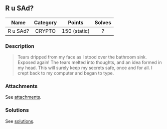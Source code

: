 ## R u SAd?

|  Name  |  Category  |  Points  |  Solves  |
| :----: | :----: | :----: | :----: |
|  R u SAd? |  CRYPTO  |  150 (static)  |  ?  |

### Description
> Tears dripped from my face as I stood over the bathroom sink. Exposed again! The tears melted into thoughts, and an idea formed in my head. This will surely keep my secrets safe, once and for all. I crept back to my computer and began to type.

### Attachments
See [attachments](https://github.com/roadicing/ctf-writeups/tree/main/2019/plaidctf/rusad/attachments).

### Solutions
See [solutions](https://github.com/roadicing/ctf-writeups/tree/main/2019/plaidctf/rusad/solutions).